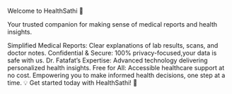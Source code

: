 Welcome to HealthSathi 🌿

Your trusted companion for making sense of medical reports and health insights.

Simplified Medical Reports: Clear explanations of lab results, scans, and doctor notes. Confidential & Secure: 100% privacy-focused,your data is safe with us. Dr. Fatafat’s Expertise: Advanced technology delivering personalized health insights. Free for All: Accessible healthcare support at no cost. Empowering you to make informed health decisions, one step at a time. 💡 Get started today with HealthSathi! 🚀


